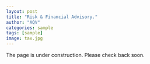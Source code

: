 ```yaml
---
layout: post
title: "Risk & Financial Advisory."
author: "AQV"
categories: sample
tags: [sample]
image: tax.jpg
---
```


The page is under construction. Please check back soon.
